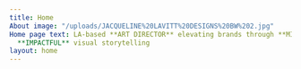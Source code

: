 ```yaml
---
title: Home
About image: "/uploads/JACQUELINE%20LAVITT%20DESIGNS%20BW%202.jpg"
Home page text: LA-based **ART DIRECTOR** elevating brands through **MINDFUL** and
  **IMPACTFUL** visual storytelling
layout: home
---
```


